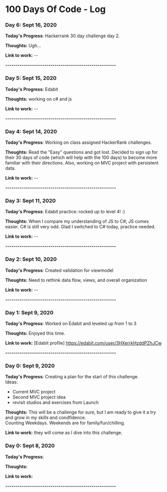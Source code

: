 # 100 Days Of Code - Log

### Day 6:  Sept 16, 2020

**Today's Progress**: Hackerrank 30 day challenge day 2.  

**Thoughts:**   Ugh...

**Link to work:**  --

**------------------------------------------------------**

### Day 5:  Sept 15, 2020

**Today's Progress**: Edabit  

**Thoughts:** working on c# and js  

**Link to work:**  --

**------------------------------------------------------**

### Day 4:  Sept 14, 2020

**Today's Progress**: Working on class assigned HackerRank challenges.  

**Thoughts:** Read the "Easy" questions and got lost.  Decided to sign up for their 30 days of code (which will help with the 100 days) to become more familiar with their directions.  Also, working on MVC project with persistent data.  

**Link to work:**  --

**------------------------------------------------------**


### Day 3:  Sept 11, 2020

**Today's Progress**: Edabit practice: rocked up to level 4! :)

**Thoughts:** When I compare my understanding of JS to C#; JS comes easier.  C# is still very odd.  Glad I switched to C# today, practice needed.

**Link to work:**  --

**------------------------------------------------------**

### Day 2:  Sept 10, 2020

**Today's Progress**: Created validation for viewmodel

**Thoughts:** Need to rethink data flow, views, and overall organization

**Link to work:**  --

**------------------------------------------------------**

### Day 1:  Sept 9, 2020

**Today's Progress**: Worked on Edabit and leveled up from 1 to 3

**Thoughts:** Enjoyed this time.  

**Link to work:**  [Edabit profile] https://edabit.com/user/3HXerrkHzddPZhJCw

**------------------------------------------------------**

### Day 0: Sept 9, 2020


**Today's Progress**: Creating a plan for the start of this challenge.  
Ideas:
* Current MVC project
* Second MVC project idea
* revisit studios and exercises from Launch

**Thoughts:** This will be a challenge for sure, but I am ready to give it a try and grow in my skills and condfidence.  
Counting Weekdays.  Weekends are for family/fun/chilling.

**Link to work:**  they will come as I dive into this challenge.



### Day 0: Sept 8, 2020


**Today's Progress**: 

**Thoughts:** 

**Link to work:**

**------------------------------------------------------**
